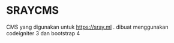 # SRAYCMS
CMS yang digunakan untuk https://sray.ml . dibuat menggunakan codeigniter 3 dan bootstrap 4
